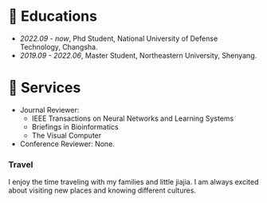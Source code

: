 
# 📖 Educations
- *2022.09 - now*, Phd Student, National University of Defense Technology, Changsha.
- *2019.09 - 2022.06*, Master Student, Northeastern University, Shenyang.


# 💬 Services
- Journal Reviewer:
    - IEEE Transactions on Neural Networks and Learning Systems
    - Briefings in Bioinformatics
    - The Visual Computer
- Conference Reviewer: None.



### Travel
I enjoy the time traveling with my families and little jiajia. I am always excited about visiting new places and knowing different cultures.






